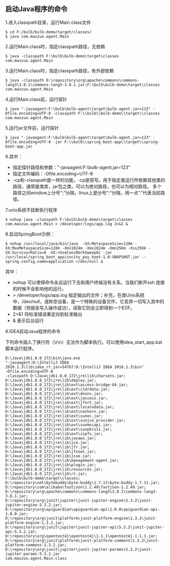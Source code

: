 ## 启动Java程序的命令
1.进入classpath目录，运行Main.class文件
```
$ cd F:/bulb/bulb-demo/target/classes/
$ java com.maxzuo.agent.Main
```
2.运行Main.class时，指定classpath路径，无依赖
```
$ java -classpath F:\bulb\bulb-demo\target\classes com.maxzuo.agent.Main
```
3.运行Main.class时，指定classpath路径，有外部依赖
```
$ java -classpath D:\repository\org\apache\commons\commons-lang3\3.8.1\commons-lang3-3.8.1.jar;F:\bulb\bulb-demo\target\classes com.maxzuo.agent.Main
```
4.运行Main.class前，运行探针
```
$ java "-javaagent:F:\bulb\bulb-agent\target\bulb-agent.jar=123" -Dfile.encoding=UTF-8 -classpath F:\\bulb\\bulb-demo\\target\\classes com.maxzuo.agent.Main
```
5.运行jar文件前，运行探针
```
$ java "-javaagent:F:\bulb\bulb-agent\target\bulb-agent.jar=123" -Dfile.encoding=UTF-8 -jar F:\\bulb\\spring-boot-app\\target\\spring-boot-app.jar
```
6.其中：
* 指定探针路径和参数："-javaagent:F:\bulb-agent.jar=123"
* 指定文件编码：-Dfile.encoding=UTF-8
* -cp和-classpath是一样的功能，-cp是简写。用于指定类运行所依赖其他类的路径，通常是类库，jar包之类，可以为绝对路径，也可以为相对路径。
  多个路径之间window上分号“;”分隔，linux上是分号“:”分隔，用一点“.”代表当前路径。

7.unix系统不挂断执行程序
```
$ nohup java -classpath F:\bulb\bulb-demo\target\classes com.maxzuo.agent.Main > /developer/logs/app.log 2>&1 &
```
8.启动SpringBoot示例：
```
$ nohup /usr/local/java/bin/java  -XX:MetaspaceSize=128m -XX:MaxMetaspaceSize=128m -Xms1024m -Xmx1024m -Xmn256m -Xss256k -XX:SurvivorRatio=8 -XX:+UseConcMarkSweepGC -jar /usr/local/spring_boot_app/zxcity_pay_boot-1.0-SNAPSHOT.jar --spring.config.name=application >/dev/null &
```
其中：
* nohup 可以使得命令永远运行下去和用户终端没有关系。当我们断开ssh 连接的时候不会影响他的运行。
* \> /developer/logs/app.log 指定输出的文件；补充，在类Unix系统中，/dev/null，或称空设备，是一个特殊的设备文件，它丢弃一切写入其中的数据（但报告写入操作成功），读取它则会立即得到一个EOF。
* 2>&1 将标准错误重定向到标准输出
* & 表示后台运行

8.IDEA启动Java程序的命令

下列命令插入了换行符（\r\n）无法作为脚本执行。可以使用idea_start_app.bat脚本运行程序。
```
D:\Java\jdk1.8.0_172\bin\java.exe
"-javaagent:D:\IntelliJ IDEA 2018.1.3\lib\idea_rt.jar=54767:D:\IntelliJ IDEA 2018.1.3\bin"
-Dfile.encoding=UTF-8
-classpath D:\Java\jdk1.8.0_172\jre\lib\charsets.jar;
D:\Java\jdk1.8.0_172\jre\lib\deploy.jar;
D:\Java\jdk1.8.0_172\jre\lib\ext\access-bridge-64.jar;
D:\Java\jdk1.8.0_172\jre\lib\ext\cldrdata.jar;
D:\Java\jdk1.8.0_172\jre\lib\ext\dnsns.jar;
D:\Java\jdk1.8.0_172\jre\lib\ext\jaccess.jar;
D:\Java\jdk1.8.0_172\jre\lib\ext\jfxrt.jar;
D:\Java\jdk1.8.0_172\jre\lib\ext\localedata.jar;
D:\Java\jdk1.8.0_172\jre\lib\ext\nashorn.jar;
D:\Java\jdk1.8.0_172\jre\lib\ext\sunec.jar;
D:\Java\jdk1.8.0_172\jre\lib\ext\sunjce_provider.jar;
D:\Java\jdk1.8.0_172\jre\lib\ext\sunmscapi.jar;
D:\Java\jdk1.8.0_172\jre\lib\ext\sunpkcs11.jar;
D:\Java\jdk1.8.0_172\jre\lib\ext\zipfs.jar;
D:\Java\jdk1.8.0_172\jre\lib\javaws.jar;
D:\Java\jdk1.8.0_172\jre\lib\jce.jar;
D:\Java\jdk1.8.0_172\jre\lib\jfr.jar;
D:\Java\jdk1.8.0_172\jre\lib\jfxswt.jar;
D:\Java\jdk1.8.0_172\jre\lib\jsse.jar;
D:\Java\jdk1.8.0_172\jre\lib\management-agent.jar;
D:\Java\jdk1.8.0_172\jre\lib\plugin.jar;
D:\Java\jdk1.8.0_172\jre\lib\resources.jar;
D:\Java\jdk1.8.0_172\jre\lib\rt.jar;
F:\bulb\bulb-demo\target\classes;
D:\repository\net\bytebuddy\byte-buddy\1.7.11\byte-buddy-1.7.11.jar;
D:\repository\com\alibaba\fastjson\1.2.49\fastjson-1.2.49.jar;
D:\repository\org\apache\commons\commons-lang3\3.8.1\commons-lang3-3.8.1.jar;
D:\repository\org\junit\jupiter\junit-jupiter-engine\5.3.2\junit-jupiter-engine-5.3.2.jar;
D:\repository\org\apiguardian\apiguardian-api\1.0.0\apiguardian-api-1.0.0.jar;
D:\repository\org\junit\platform\junit-platform-engine\1.3.2\junit-platform-engine-1.3.2.jar;
D:\repository\org\junit\jupiter\junit-jupiter-api\5.3.2\junit-jupiter-api-5.3.2.jar;
D:\repository\org\opentest4j\opentest4j\1.1.1\opentest4j-1.1.1.jar;
D:\repository\org\junit\platform\junit-platform-commons\1.3.2\junit-platform-commons-1.3.2.jar;
D:\repository\org\junit\jupiter\junit-jupiter-params\5.3.2\junit-jupiter-params-5.3.2.jar
com.maxzuo.agent.Main.class
```
